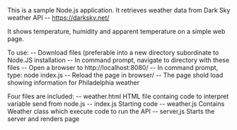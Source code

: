 This is a sample Node.js application. It retrieves weather data from Dark Sky weather API -- https://darksky.net/

It shows temperature, humidity and apparent temperature on a simple web page.

To use: -- Download files (preferable into a new directory subordinate to Node.JS installation -- In command prompt, navigate to directory with these files -- Open a browser to http://localhost:8080/ -- In command prompt, type: node index.js -- Reload the page in browser/ -- The page shold load showing information for Philadelphia weather

Four files are included: -- weather.html HTML file containg code to interpret variable send from node.js -- index.js Starting code -- weather.js Contains Weather class which execute code to run the API -- server,js Starts the server and renders page
